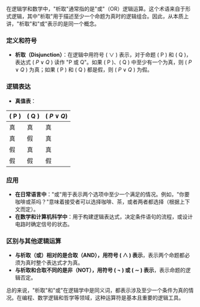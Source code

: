 在逻辑学和数学中，"析取"通常指的是"或"（OR）逻辑运算。这个术语来自于形式逻辑，其中"析取"用于描述至少一个命题为真时的逻辑组合。因此，从本质上讲，"析取"和"或"表示的是同一个概念。

### 定义和符号

- **析取（Disjunction）**：在逻辑中用符号 ( $\lor$ ) 表示，对于命题 ( P ) 和 ( Q )，表达式 ( $P \lor Q$ ) 读作 "P 或 Q"。如果 ( P )、( Q ) 中至少有一个为真，则 ( $P \lor Q$ ) 为真；如果 ( P ) 和 ( Q ) 都是假，则 ( $P \lor Q$ ) 为假。

### 逻辑表达

- **真值表**：

| ( P ) | ( Q ) | ( $P \lor Q )$ |
| ----- | ----- | -------------- |
| 真     | 真     | 真              |
| 真     | 假     | 真              |
| 假     | 真     | 真              |
| 假     | 假     | 假              |

### 应用

- **在日常语言中**："或"用于表示两个选项中至少一个满足的情况。例如，"你要咖啡或茶吗？"意味着接受者可以选择咖啡、茶，或者两者都选择（根据上下文而定）。
- **在数学和计算机科学中**：用于构建逻辑表达式，决定条件语句的流程，或设计电路时确定信号的状态。

### 区别与其他逻辑运算

- **与析取（或）相对的是合取（AND），用符号 ( $\land$ ) 表示**，表示两个命题都必须为真时整个表达式才为真。
- **与析取和合取不同的是非（NOT），用符号 ( $\lnot$ ) 或 ( $\sim$ ) 表示**，表示命题的逻辑否定。

总的来说，"析取"和"或"在逻辑学中是同义词，都表示涉及至少一个条件为真的情况。在编程、数学逻辑和哲学等领域，这种运算符是基本且重要的逻辑工具。